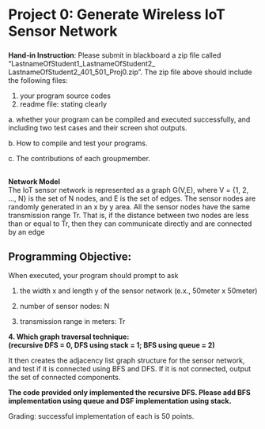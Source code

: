 # Project 0: Generate Wireless IoT Sensor Network


###

**Hand-in Instruction**: Please submit in blackboard a zip file called 
“LastnameOfStudent1_LastnameOfStudent2_ LastnameOfStudent2_401_501_Proj0.zip”. 
The zip file above should include the following files:
1. your program source codes 
2. readme file: stating clearly 
  
  a. whether your program can be compiled and executed successfully, 
  and including two test cases and their screen shot outputs.
 
  b. How to compile and test your programs.
  
  c. The contributions of each groupmember.

##
**Network Model**\
The IoT sensor network is represented as a graph G(V,E), where V = {1, 2, ..., N} 
is the set of N nodes, and E is the set of edges. 
The sensor nodes are randomly generated in an x by y area. 
All the sensor nodes have the same transmission range Tr. 
That is, if the distance between two nodes are less than or equal to Tr, 
then they can communicate directly and are connected by an edge

## Programming Objective: 
When executed, your program should prompt to ask 

1. the width x and length y of the sensor network (e.x., 50meter x 50meter)

2. number of sensor nodes: N

3. transmission range in meters: Tr

**4. Which graph traversal technique: \
(recursive DFS = 0, DFS using stack = 1; BFS using queue = 2)**

It then creates the adjacency list graph structure for the sensor network, and test if it is connected using BFS and DFS. 
If it is not connected, output the set of connected components.

**The code provided only implemented the recursive DFS. Please add BFS implementation using queue and DSF 
implementation using stack.**

Grading: successful implementation of each is 50 points.
